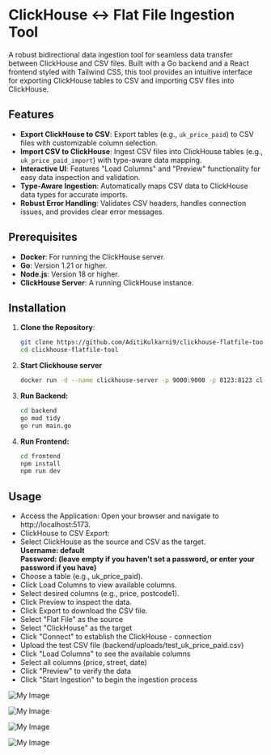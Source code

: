 # ClickHouse ↔ Flat File Ingestion Tool

A robust bidirectional data ingestion tool for seamless data transfer between ClickHouse and CSV files. Built with a Go backend and a React frontend styled with Tailwind CSS, this tool provides an intuitive interface for exporting ClickHouse tables to CSV and importing CSV files into ClickHouse.

## Features

- **Export ClickHouse to CSV**: Export tables (e.g., `uk_price_paid`) to CSV files with customizable column selection.
- **Import CSV to ClickHouse**: Ingest CSV files into ClickHouse tables (e.g., `uk_price_paid_import`) with type-aware data mapping.
- **Interactive UI**: Features "Load Columns" and "Preview" functionality for easy data inspection and validation.
- **Type-Aware Ingestion**: Automatically maps CSV data to ClickHouse data types for accurate imports.
- **Robust Error Handling**: Validates CSV headers, handles connection issues, and provides clear error messages.

## Prerequisites

- **Docker**: For running the ClickHouse server.
- **Go**: Version 1.21 or higher.
- **Node.js**: Version 18 or higher.
- **ClickHouse Server**: A running ClickHouse instance.

## Installation

1. **Clone the Repository**:
   ```bash
   git clone https://github.com/AditiKulkarni9/clickhouse-flatfile-tool
   cd clickhouse-flatfile-tool

2. **Start Clickhouse server**
    ```bash
    docker run -d --name clickhouse-server -p 9000:9000 -p 8123:8123 clickhouse/clickhouse-server

3. **Run Backend:**
    ```bash
    cd backend
    go mod tidy
    go run main.go

4. **Run Frontend:**
    ```bash
    cd frontend
    npm install
    npm run dev


## Usage
- Access the Application: Open your browser and navigate to http://localhost:5173.
- ClickHouse to CSV Export:
- Select ClickHouse as the source and CSV as the target. <br>
**Username: default** <br>
**Password: (leave empty if you haven't set a password, or enter your password if you have)**<br>
- Choose a table (e.g., uk_price_paid).
- Click Load Columns to view available columns.
- Select desired columns (e.g., price, postcode1).
- Click Preview to inspect the data.
- Click Export to download the CSV file.
- Select "Flat File" as the source
- Select "ClickHouse" as the target
- Click "Connect" to establish the ClickHouse - connection
- Upload the test CSV file (backend/uploads/test_uk_price_paid.csv)
- Click "Load Columns" to see the available columns
- Select all columns (price, street, date)
- Click "Preview" to verify the data
- Click "Start Ingestion" to begin the ingestion process

![My Image](frontend/src/assets/Screenshot%202025-04-17%20at%2012.46.51.png)

![My Image](frontend/src/assets/Screenshot%202025-04-17%20at%2017.11.09.png)

![My Image](frontend/src/assets/Screenshot%202025-04-17%20at%2017.10.13.png)

![My Image](frontend/src/assets/Screenshot%202025-04-17%20at%2017.53.34.png)
